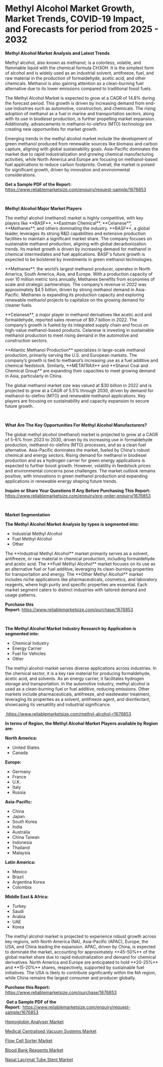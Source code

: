 <p><h1>Methyl Alcohol Market Growth, Market Trends, COVID-19 Impact, and Forecasts for period from 2025 - 2032</h1></p><p><strong>Methyl Alcohol Market Analysis and Latest Trends</strong></p>
<p><p>Methyl alcohol, also known as methanol, is a colorless, volatile, and flammable liquid with the chemical formula CH3OH. It is the simplest form of alcohol and is widely used as an industrial solvent, antifreeze, fuel, and raw material in the production of formaldehyde, acetic acid, and other chemicals. Methanol is also gaining attention as a clean-burning fuel alternative due to its lower emissions compared to traditional fossil fuels.</p><p>The Methyl Alcohol Market is expected to grow at a CAGR of 14.8% during the forecast period. This growth is driven by increasing demand from end-use industries such as automotive, construction, and chemicals. The rising adoption of methanol as a fuel in marine and transportation sectors, along with its use in biodiesel production, is further propelling market expansion. Additionally, advancements in methanol-to-olefins (MTO) technology are creating new opportunities for market growth.</p><p>Emerging trends in the methyl alcohol market include the development of green methanol produced from renewable sources like biomass and carbon capture, aligning with global sustainability goals. Asia-Pacific dominates the market due to rapid industrialization and growing chemical manufacturing activities, while North America and Europe are focusing on methanol-based fuel applications to reduce carbon footprints. Overall, the market is poised for significant growth, driven by innovation and environmental considerations.</p></p>
<p><strong>Get a Sample PDF of the Report:&nbsp;</strong> <a href="https://www.reliablemarketsize.com/enquiry/request-sample/1676853?utm_campaign=1901&utm_medium=2&utm_source=Github&utm_content=ia&utm_term=24012025&utm_id=methyl-alcohol">https://www.reliablemarketsize.com/enquiry/request-sample/1676853</a></p>
<p>&nbsp;</p>
<p><strong>Methyl Alcohol Major Market Players</strong></p>
<p><p>The methyl alcohol (methanol) market is highly competitive, with key players like **BASF**, **Eastman Chemical**, **Celanese**, **Methanex**, and others dominating the industry. **BASF**, a global leader, leverages its strong R&D capabilities and extensive production facilities to maintain a significant market share. The company focuses on sustainable methanol production, aligning with global decarbonization trends. Its market growth is driven by increasing demand for methanol in chemical intermediates and fuel applications. BASF's future growth is expected to be bolstered by investments in green methanol technologies.</p><p>**Methanex**, the world’s largest methanol producer, operates in North America, South America, Asia, and Europe. With a production capacity of over 10 million metric tons annually, Methanex benefits from economies of scale and strategic partnerships. The company’s revenue in 2022 was approximately $4.5 billion, driven by strong methanol demand in Asia-Pacific. Methanex is expanding its production capacity and exploring renewable methanol projects to capitalize on the growing demand for cleaner fuels.</p><p>**Celanese**, a major player in methanol derivatives like acetic acid and formaldehyde, reported sales revenue of $9.7 billion in 2022. The company’s growth is fueled by its integrated supply chain and focus on high-value methanol-based products. Celanese is investing in sustainable methanol production to meet rising demand in the automotive and construction sectors.</p><p>**Atlantic Methanol Production** specializes in large-scale methanol production, primarily serving the U.S. and European markets. The company’s growth is tied to methanol’s increasing use as a fuel additive and chemical feedstock. Similarly, **METAFRAX** and **Shanxi Coal and Chemical Group** are expanding their capacities to meet growing demand in Asia, particularly in China.</p><p>The global methanol market size was valued at $30 billion in 2022 and is projected to grow at a CAGR of 5.5% through 2030, driven by demand for methanol-to-olefins (MTO) and renewable methanol applications. Key players are focusing on sustainability and capacity expansion to secure future growth.</p></p>
<p>&nbsp;</p>
<p><strong>What Are The Key Opportunities For Methyl Alcohol Manufacturers?</strong></p>
<p><p>The global methyl alcohol (methanol) market is projected to grow at a CAGR of 5-6% from 2023 to 2030, driven by its increasing use in formaldehyde production, methanol-to-olefins (MTO) processes, and as a clean fuel alternative. Asia-Pacific dominates the market, fueled by China's robust chemical and energy sectors. Rising demand for methanol in biodiesel production and as a hydrogen carrier for green energy applications is expected to further boost growth. However, volatility in feedstock prices and environmental concerns pose challenges. The market outlook remains positive, with innovations in green methanol production and expanding applications in renewable energy shaping future trends.</p></p>
<p><strong>Inquire or Share Your Questions If Any Before Purchasing This Report:</strong> <a href="https://www.reliablemarketsize.com/enquiry/pre-order-enquiry/1676853?utm_campaign=1901&utm_medium=2&utm_source=Github&utm_content=ia&utm_term=24012025&utm_id=methyl-alcohol">https://www.reliablemarketsize.com/enquiry/pre-order-enquiry/1676853</a></p>
<p>&nbsp;</p>
<p><strong>Market Segmentation</strong></p>
<p><strong>The Methyl Alcohol Market Analysis by types is segmented into:</strong></p>
<p><ul><li>Industrial Methyl Alcohol</li><li>Fuel Methyl Alcohol</li><li>Other</li></ul></p>
<p><p>The **Industrial Methyl Alcohol** market primarily serves as a solvent, antifreeze, or raw material in chemical production, including formaldehyde and acetic acid. The **Fuel Methyl Alcohol** market focuses on its use as an alternative fuel or fuel additive, leveraging its clean-burning properties for transportation and energy. The **Other Methyl Alcohol** market includes niche applications like pharmaceuticals, cosmetics, and laboratory reagents, where high purity and specific properties are essential. Each market segment caters to distinct industries with tailored demand and usage patterns.</p></p>
<p><strong>Purchase this Report:&nbsp;</strong><a href="https://www.reliablemarketsize.com/purchase/1676853?utm_campaign=1901&utm_medium=2&utm_source=Github&utm_content=ia&utm_term=24012025&utm_id=methyl-alcohol">https://www.reliablemarketsize.com/purchase/1676853</a></p>
<p>&nbsp;</p>
<p><strong>The Methyl Alcohol Market Industry Research by Application is segmented into:</strong></p>
<p><ul><li>Chemical Industry</li><li>Energy Carrier</li><li>Fuel for Vehicles</li><li>Other</li></ul></p>
<p><p>The methyl alcohol market serves diverse applications across industries. In the chemical sector, it is a key raw material for producing formaldehyde, acetic acid, and solvents. As an energy carrier, it facilitates hydrogen storage and transportation. In the automotive industry, methyl alcohol is used as a clean-burning fuel or fuel additive, reducing emissions. Other markets include pharmaceuticals, antifreeze, and wastewater treatment, leveraging its properties as a solvent, antifreeze agent, and disinfectant, showcasing its versatility and industrial significance.</p></p>
<p><a href="https://www.reliablemarketsize.com/methyl-alcohol-r1676853?utm_campaign=1901&utm_medium=2&utm_source=Github&utm_content=ia&utm_term=24012025&utm_id=methyl-alcohol">&nbsp;https://www.reliablemarketsize.com/methyl-alcohol-r1676853</a></p>
<p><strong>In terms of Region, the Methyl Alcohol Market Players available by Region are:</strong></p>
<p>
    <p> <strong> North America: </strong>
        <ul>
            <li>United States</li>
            <li>Canada</li>
        </ul>
        </p> 
    <p> <strong> Europe: </strong>
        <ul>
            <li>Germany</li>
            <li>France</li>
            <li>U.K.</li>
            <li>Italy</li>
            <li>Russia</li>
        </ul>
        </p> 
    <p> <strong> Asia-Pacific: </strong>
        <ul>
            <li>China</li>
            <li>Japan</li>
            <li>South Korea</li>
            <li>India</li>
            <li>Australia</li>
            <li>China Taiwan</li>
            <li>Indonesia</li>
            <li>Thailand</li>
            <li>Malaysia</li>
        </ul>
        </p> 
    <p> <strong> Latin America: </strong>
        <ul>
            <li>Mexico</li>
            <li>Brazil</li>
            <li>Argentina Korea</li>
            <li>Colombia</li>
        </ul>
        </p> 
    <p> <strong> Middle East & Africa: </strong>
        <ul>
            <li>Turkey</li>
            <li>Saudi</li>
            <li>Arabia</li>
            <li>UAE</li>
            <li>Korea</li>
        </ul>
    </p>
    </p>
<p><p>The methyl alcohol market is projected to experience robust growth across key regions, with North America (NA), Asia-Pacific (APAC), Europe, the USA, and China leading the expansion. APAC, driven by China, is expected to dominate the market, accounting for approximately **45-50%** of the global market share due to rapid industrialization and demand for chemical derivatives. North America and Europe are anticipated to hold **20-25%** and **15-20%** shares, respectively, supported by sustainable fuel initiatives. The USA is likely to contribute significantly within the NA region, while China remains the largest consumer and producer globally.</p></p>
<p><strong>Purchase this Report: </strong><a href="https://www.reliablemarketsize.com/purchase/1676853?utm_campaign=1901&utm_medium=2&utm_source=Github&utm_content=ia&utm_term=24012025&utm_id=methyl-alcohol">https://www.reliablemarketsize.com/purchase/1676853</a></p>
<p>&nbsp;<strong>Get a Sample PDF of the Report:&nbsp;&nbsp;</strong><a href="https://www.reliablemarketsize.com/enquiry/request-sample/1676853?utm_campaign=1901&utm_medium=2&utm_source=Github&utm_content=ia&utm_term=24012025&utm_id=methyl-alcohol">https://www.reliablemarketsize.com/enquiry/request-sample/1676853</a></p>
<p><strong></strong></p>
<p><p><a href="https://www.linkedin.com/pulse/in-depth-analysis-hemoglobin-analyser-market-2025-2032-dynamics-caocf?utm_campaign=1901&utm_medium=2&utm_source=Github&utm_content=ia&utm_term=24012025&utm_id=methyl-alcohol">Hemoglobin Analyser Market</a></p><p><a href="https://www.linkedin.com/pulse/insight-medical-centralised-vacuum-systems-market-size-k8cec?utm_campaign=1901&utm_medium=2&utm_source=Github&utm_content=ia&utm_term=24012025&utm_id=methyl-alcohol">Medical Centralised Vacuum Systems Market</a></p><p><a href="https://www.linkedin.com/pulse/pulse-flow-cell-sorter-rhythms-change-market-resonance-viwme?utm_campaign=1901&utm_medium=2&utm_source=Github&utm_content=ia&utm_term=24012025&utm_id=methyl-alcohol">Flow Cell Sorter Market</a></p><p><a href="https://www.linkedin.com/pulse/comprehensive-report-blood-bank-reagents-market-size-bejze?utm_campaign=1901&utm_medium=2&utm_source=Github&utm_content=ia&utm_term=24012025&utm_id=methyl-alcohol">Blood Bank Reagents Market</a></p><p><a href="https://www.linkedin.com/pulse/nasal-lacrimal-tube-stent-growth-trends-projected-73-fclwe?utm_campaign=1901&utm_medium=2&utm_source=Github&utm_content=ia&utm_term=24012025&utm_id=methyl-alcohol">Nasal Lacrimal Tube Stent Market</a></p></p>